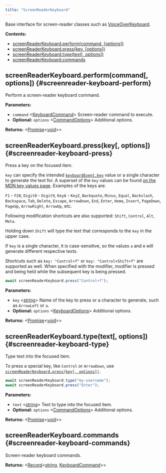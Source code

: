 ```yaml
---
title: "ScreenReaderKeyboard"
---
```


Base interface for screen-reader classes such as [VoiceOverKeyboard].

**Contents:**

- [screenReaderKeyboard.perform(command, [options])](./class-screenreader-keyboard#screenreader-keyboard-perform)
- [screenReaderKeyboard.press(key, [options])](./class-screenreader-keyboard#screenreader-keyboard-press)
- [screenReaderKeyboard.type(text[, options])](./class-screenreader-keyboard#screenreader-keyboard-type)
- [screenReaderKeyboard.commands](./class-screenreader-keyboard#screenreader-keyboard-commands)

## screenReaderKeyboard.perform(command[, options]) {#screenreader-keyboard-perform}

Perform a screen-reader keyboard command.

**Parameters:**

- `command` &#60;[KeyboardCommand]&#62; Screen-reader command to execute.
- **Optional:** `options` &#60;[CommandOptions]&#62; Additional options.

**Returns:** &#60;[Promise]<[void]>&#62;

## screenReaderKeyboard.press(key[, options]) {#screenreader-keyboard-press}

Press a key on the focused item.

`key` can specify the intended [`keyboardEvent.key`](https://developer.mozilla.org/en-US/docs/Web/API/KeyboardEvent/key)
value or a single character to generate the text for. A superset of the `key` values can be found
[on the MDN key values page](https://developer.mozilla.org/en-US/docs/Web/API/KeyboardEvent/key/Key_Values). Examples of the keys are:

`F1` - `F20`, `Digit0` - `Digit9`, `KeyA` - `KeyZ`, `Backquote`, `Minus`, `Equal`, `Backslash`, `Backspace`, `Tab`,
`Delete`, `Escape`, `ArrowDown`, `End`, `Enter`, `Home`, `Insert`, `PageDown`, `PageUp`, `ArrowRight`, `ArrowUp`, etc.

Following modification shortcuts are also supported: `Shift`, `Control`, `Alt`, `Meta`.

Holding down `Shift` will type the text that corresponds to the `key` in the upper case.

If `key` is a single character, it is case-sensitive, so the values `a` and `A` will generate different respective
texts.

Shortcuts such as `key: "Control+f"` or `key: "Control+Shift+f"` are supported as well. When specified with the
modifier, modifier is pressed and being held while the subsequent key is being pressed.

```ts
await screenReaderKeyboard.press("Control+f");
```

**Parameters:**

- `key` &#60;[string]&#62; Name of the key to press or a character to generate, such as `ArrowLeft` or `a`.
- **Optional:** `options` &#60;[KeyboardOptions]&#62; Additional options.

**Returns:** &#60;[Promise]<[void]>&#62;

## screenReaderKeyboard.type(text[, options]) {#screenreader-keyboard-type}

Type text into the focused item.

To press a special key, like `Control` or `ArrowDown`, use [`screenReaderKeyboard.press(key[, options])`](./class-screenreader-keyboard#screenreader-keyboard-press).

```ts
await screenReaderKeyboard.type("my-username");
await screenReaderKeyboard.press("Enter");
```

**Parameters:**

- `text` &#60;[string]&#62; Text to type into the focused item.
- **Optional:** `options` &#60;[CommandOptions]&#62; Additional options.

**Returns:** &#60;[Promise]<[void]>&#62;

## screenReaderKeyboard.commands {#screenreader-keyboard-commands}

Screen-reader keyboard commands.

**Returns:** &#60;[Record]<[string], [KeyboardCommand]>&#62;

[commandoptions]: ./class-command-options "CommandOptions"
[keyboardcommand]: ./class-keyboard-command "KeyboardCommand"
[keyboardoptions]: ./class-keyboard-options "KeyboardOptions"
[voiceoverkeyboard]: ./class-voiceover-keyboard "VoiceOverKeyboard"
[promise]: https://developer.mozilla.org/en-US/docs/Web/JavaScript/Reference/Global_Objects/Promise "Promise"
[string]: https://developer.mozilla.org/en-US/docs/Web/JavaScript/Data_structures#String_type "string"
[void]: https://developer.mozilla.org/en-US/docs/Web/JavaScript/Reference/Global_Objects/undefined "void"
[record]: https://www.typescriptlang.org/docs/handbook/utility-types.html#recordkeys-type "Record"
